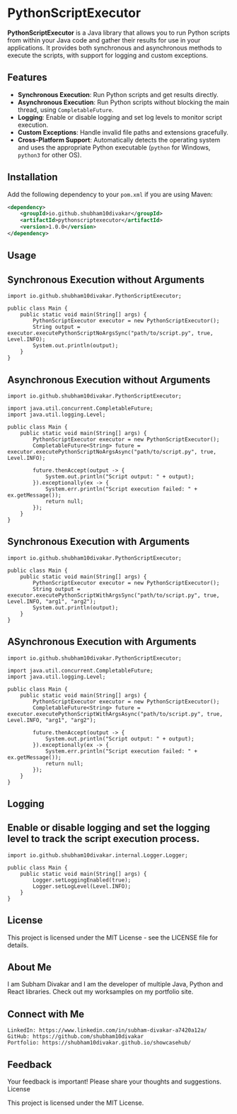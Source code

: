 # PythonScriptExecutor

**PythonScriptExecutor** is a Java library that allows you to run Python scripts from within your Java code and gather their results for use in your applications. It provides both synchronous and asynchronous methods to execute the scripts, with support for logging and custom exceptions.

## Features

- **Synchronous Execution**: Run Python scripts and get results directly.
- **Asynchronous Execution**: Run Python scripts without blocking the main thread, using `CompletableFuture`.
- **Logging**: Enable or disable logging and set log levels to monitor script execution.
- **Custom Exceptions**: Handle invalid file paths and extensions gracefully.
- **Cross-Platform Support**: Automatically detects the operating system and uses the appropriate Python executable (`python` for Windows, `python3` for other OS).

## Installation

Add the following dependency to your `pom.xml` if you are using Maven:

```xml
<dependency>
    <groupId>io.github.shubham10divakar</groupId>
    <artifactId>pythonscriptexecutor</artifactId>
    <version>1.0.0</version>
</dependency>
```

## Usage
## Synchronous Execution without Arguments
```code
import io.github.shubham10divakar.PythonScriptExecutor;

public class Main {
    public static void main(String[] args) {
        PythonScriptExecutor executor = new PythonScriptExecutor();
        String output = executor.executePythonScriptNoArgsSync("path/to/script.py", true, Level.INFO);
        System.out.println(output);
    }
}
```

## Asynchronous Execution without Arguments
```code
import io.github.shubham10divakar.PythonScriptExecutor;

import java.util.concurrent.CompletableFuture;
import java.util.logging.Level;

public class Main {
    public static void main(String[] args) {
        PythonScriptExecutor executor = new PythonScriptExecutor();
        CompletableFuture<String> future = executor.executePythonScriptNoArgsAsync("path/to/script.py", true, Level.INFO);
        
        future.thenAccept(output -> {
            System.out.println("Script output: " + output);
        }).exceptionally(ex -> {
            System.err.println("Script execution failed: " + ex.getMessage());
            return null;
        });
    }
}
```

## Synchronous Execution with Arguments
```code
import io.github.shubham10divakar.PythonScriptExecutor;

public class Main {
    public static void main(String[] args) {
        PythonScriptExecutor executor = new PythonScriptExecutor();
        String output = executor.executePythonScriptWithArgsSync("path/to/script.py", true, Level.INFO, "arg1", "arg2");
        System.out.println(output);
    }
}
```

## ASynchronous Execution with Arguments
```code
import io.github.shubham10divakar.PythonScriptExecutor;

import java.util.concurrent.CompletableFuture;
import java.util.logging.Level;

public class Main {
    public static void main(String[] args) {
        PythonScriptExecutor executor = new PythonScriptExecutor();
        CompletableFuture<String> future = executor.executePythonScriptWithArgsAsync("path/to/script.py", true, Level.INFO, "arg1", "arg2");
        
        future.thenAccept(output -> {
            System.out.println("Script output: " + output);
        }).exceptionally(ex -> {
            System.err.println("Script execution failed: " + ex.getMessage());
            return null;
        });
    }
}
```

## Logging
## Enable or disable logging and set the logging level to track the script execution process.
```code
import io.github.shubham10divakar.internal.Logger.Logger;

public class Main {
    public static void main(String[] args) {
        Logger.setLoggingEnabled(true);
        Logger.setLogLevel(Level.INFO);
    }
}

```

## License
This project is licensed under the MIT License - see the LICENSE file for details.


## About Me
I am Subham Divakar and I am the developer of multiple Java, Python and React libraries.
Check out my worksamples on my portfolio site.

## Connect with Me

    LinkedIn: https://www.linkedin.com/in/subham-divakar-a7420a12a/
    GitHub: https://github.com/shubham10divakar
    Portfolio: https://shubham10divakar.github.io/showcasehub/

## Feedback

Your feedback is important! Please share your thoughts and suggestions.
License

This project is licensed under the MIT License.
